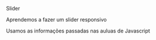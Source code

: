 Slider

Aprendemos a fazer um slider responsivo 

Usamos as informações passadas nas auluas de Javascript